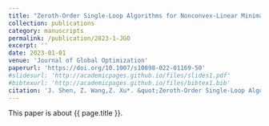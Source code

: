 ```yaml
---
title: "Zeroth-Order Single-Loop Algorithms for Nonconvex-Linear Minimax Problems"
collection: publications
category: manuscripts
permalink: /publication/2023-1-JGO
excerpt: ''
date: 2023-01-01
venue: 'Journal of Global Optimization'
paperurl: 'https://doi.org/10.1007/s10898-022-01169-50'
#slidesurl: 'http://academicpages.github.io/files/slides1.pdf'
#bibtexurl: 'http://academicpages.github.io/files/bibtex1.bib'
citation: 'J. Shen, Z. Wang,Z. Xu*. &quot;Zeroth-Order Single-Loop Algorithms for Nonconvex-Linear Minimax Problems.&quot; <i>Journal of Global Optimization</i>. 87:551-580, 2023. https://doi.org/10.1007/s10898-022-01169-50.'
---
```


This paper is about {{ page.title }}.
